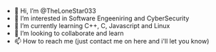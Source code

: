 - 👋 Hi, I’m @TheLoneStar033
- 👀 I’m interested in Software Engeeniring and CyberSecurity 
- 🌱 I’m currently learning C++, C, Javascript and Linux
- 💞️ I’m looking to collaborate and learn
- 📫 How to reach me (just contact me on here and i'll let you know)

<!---
TheLoneStar033/TheLoneStar033 is a ✨ special ✨ repository because its `README.md` (this file) appears on your GitHub profile.
You can click the Preview link to take a look at your changes.
--->
